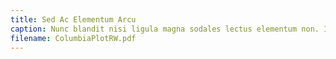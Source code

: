 ```yaml
---
title: Sed Ac Elementum Arcu
caption: Nunc blandit nisi ligula magna sodales lectus elementum non. Integer id venenatis velit.
filename: ColumbiaPlotRW.pdf
---
```

